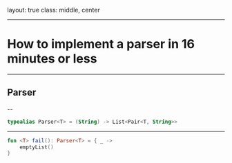 layout: true
class: middle, center


---
# How to implement a parser in 16 minutes or less

---
## Parser

--

```kotlin
typealias Parser<T> = (String) -> List<Pair<T, String>>
```

---

```kotlin
fun <T> fail(): Parser<T> = { _ ->
    emptyList()
}
```